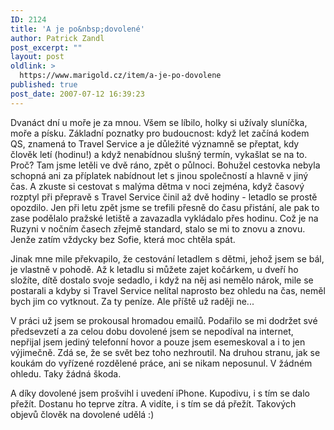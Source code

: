 ```yaml
---
ID: 2124
title: 'A je po&nbsp;dovolené'
author: Patrick Zandl
post_excerpt: ""
layout: post
oldlink: >
  https://www.marigold.cz/item/a-je-po-dovolene
published: true
post_date: 2007-07-12 16:39:23
---
```

Dvanáct dní u moře je za mnou. Všem se líbilo, holky si užívaly sluníčka, moře a písku. Základní poznatky pro budoucnost: když let začíná kodem QS, znamená to Travel Service a je důležité významně se přeptat, kdy člověk letí (hodinu!) a když nenabídnou slušný termín, vykašlat se na to. Proč? Tam jsme letěli ve dvě ráno, zpět o půlnoci. Bohužel cestovka nebyla schopná ani za příplatek nabídnout let s jinou společností a hlavně v jiný čas. A zkuste si cestovat s malýma dětma v noci zejména, když časový rozptyl při přepravě s Travel Service činil až dvě hodiny - letadlo se prostě opozdilo. Jen při letu zpět jsme se trefili přesně do času přistání, ale pak to zase podělalo pražské letiště a zavazadla vykládalo přes hodinu. Což je na Ruzyni v nočním časech zřejmě standard, stalo se mi to znovu a znovu. Jenže zatím vždycky bez Sofie, která moc chtěla spát. 

Jinak mne mile překvapilo, že cestování letadlem s dětmi, jehož jsem se bál, je vlastně v pohodě. Až k letadlu si můžete zajet kočárkem, u dveří ho složíte, dítě dostalo svoje sedadlo, i když na něj asi nemělo nárok, mile se postarali a kdyby si Travel Service nelítal naprosto bez ohledu na čas, neměl bych jim co vytknout. Za ty peníze. Ale příště už raději ne... 

V práci už jsem se prokousal hromadou emailů. Podařilo se mi dodržet své předsevzetí a za celou dobu dovolené jsem se nepodíval na internet, nepřijal jsem jediný telefonní hovor a pouze jsem esemeskoval a i to jen výjimečně. Zdá se, že se svět bez toho nezhroutil. Na druhou stranu, jak se koukám do vyřízené rozdělené práce, ani se nikam neposunul. V žádném ohledu. Taky žádná škoda. 

A díky dovolené jsem prošvihl i uvedení iPhone. Kupodivu, i s tím se dalo přežít. Dostanu ho teprve zítra. A vidíte, i s tím se dá přežít. Takových objevů člověk na dovolené udělá :)